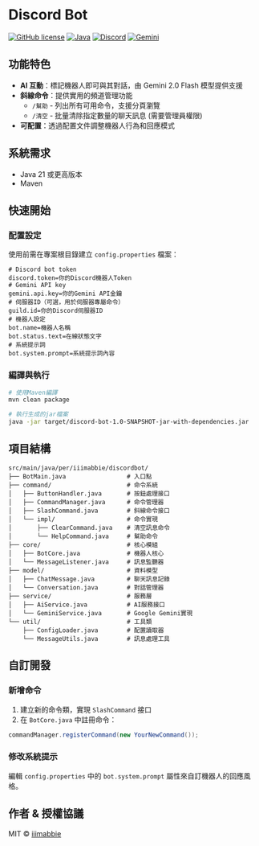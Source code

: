# Discord Bot

[![GitHub license](https://img.shields.io/badge/license-MIT-pink.svg)](https://opensource.org/licenses/MIT)
[![Java](https://img.shields.io/badge/Java-21-orange.svg)](https://www.oracle.com/java/)
[![Discord](https://img.shields.io/badge/Discord-JDA-7289DA.svg)](https://github.com/discord-jda/JDA)
[![Gemini](https://img.shields.io/badge/AI-Gemini-blue.svg)](https://ai.google.dev/)

## 功能特色

- **AI 互動**：標記機器人即可與其對話，由 Gemini 2.0 Flash 模型提供支援
- **斜線命令**：提供實用的頻道管理功能
    - `/幫助` - 列出所有可用命令，支援分頁瀏覽
    - `/清空` - 批量清除指定數量的聊天訊息 (需要管理員權限)
- **可配置**：透過配置文件調整機器人行為和回應模式

## 系統需求

- Java 21 或更高版本
- Maven

## 快速開始

### 配置設定

使用前需在專案根目錄建立 `config.properties` 檔案：

```properties
# Discord bot token
discord.token=你的Discord機器人Token
# Gemini API key
gemini.api.key=你的Gemini API金鑰
# 伺服器ID（可選，用於伺服器專屬命令）
guild.id=你的Discord伺服器ID
# 機器人設定
bot.name=機器人名稱
bot.status.text=在線狀態文字
# 系統提示詞
bot.system.prompt=系統提示詞內容
```

### 編譯與執行

```bash
# 使用Maven編譯
mvn clean package

# 執行生成的jar檔案
java -jar target/discord-bot-1.0-SNAPSHOT-jar-with-dependencies.jar
```

## 項目結構

```
src/main/java/per/iiimabbie/discordbot/
├── BotMain.java                 # 入口點
├── command/                     # 命令系統
│   ├── ButtonHandler.java       # 按鈕處理接口
│   ├── CommandManager.java      # 命令管理器
│   ├── SlashCommand.java        # 斜線命令接口 
│   └── impl/                    # 命令實現
│       ├── ClearCommand.java    # 清空訊息命令
│       └── HelpCommand.java     # 幫助命令
├── core/                        # 核心模組
│   ├── BotCore.java             # 機器人核心
│   └── MessageListener.java     # 訊息監聽器
├── model/                       # 資料模型
│   ├── ChatMessage.java         # 聊天訊息記錄
│   └── Conversation.java        # 對話管理器
├── service/                     # 服務層
│   ├── AiService.java           # AI服務接口
│   └── GeminiService.java       # Google Gemini實現
└── util/                        # 工具類
    ├── ConfigLoader.java        # 配置讀取器
    └── MessageUtils.java        # 訊息處理工具
```

## 自訂開發

### 新增命令

1. 建立新的命令類，實現 `SlashCommand` 接口
2. 在 `BotCore.java` 中註冊命令：
```java
commandManager.registerCommand(new YourNewCommand());
```

### 修改系統提示

編輯 `config.properties` 中的 `bot.system.prompt` 屬性來自訂機器人的回應風格。

## 作者 & 授權協議

MIT © [iiimabbie](https://github.com/iiimabbie)
